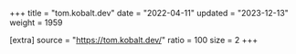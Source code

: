 +++
title = "tom.kobalt.dev"
date = "2022-04-11"
updated = "2023-12-13"
weight = 1959

[extra]
source = "https://tom.kobalt.dev/"
ratio = 100
size = 2
+++
